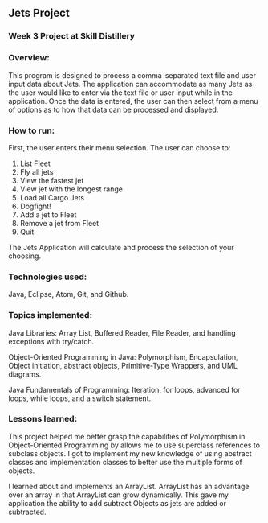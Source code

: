 ## Jets Project

### Week 3 Project at Skill Distillery

### Overview:

This program is designed to process a comma-separated text file and user input data about Jets. The application can accommodate as many Jets as the user would like to enter via the text file or user input while in the application. Once the data is entered, the user can then select from a menu of options as to how that data can be processed and displayed.

### How to run:

First, the user enters their menu selection. The user can choose to:
1. List Fleet
2. Fly all jets
3. View the fastest jet
4. View jet with the longest range
5. Load all Cargo Jets
6. Dogfight!
7. Add a jet to Fleet
8. Remove a jet from Fleet
9. Quit

The Jets Application will calculate and process the selection of your choosing.  

### Technologies used:

Java, Eclipse, Atom, Git, and Github.

### Topics implemented:

Java Libraries: Array List, Buffered Reader, File Reader, and handling exceptions with try/catch.

Object-Oriented Programming in Java: Polymorphism, Encapsulation, Object initiation, abstract objects, Primitive-Type Wrappers, and UML diagrams.

Java Fundamentals of Programming: Iteration, for loops, advanced for loops, while loops, and a switch statement.

### Lessons learned:

This project helped me better grasp the capabilities of Polymorphism in Object-Oriented Programming by allows me to use superclass references to subclass objects. I got to implement my new knowledge of using abstract classes and implementation classes to better use the multiple forms of objects.

I learned about and implements an ArrayList. ArrayList has an advantage over an array in that ArrayList can grow dynamically. This gave my application the ability to add subtract Objects as jets are added or subtracted. 
